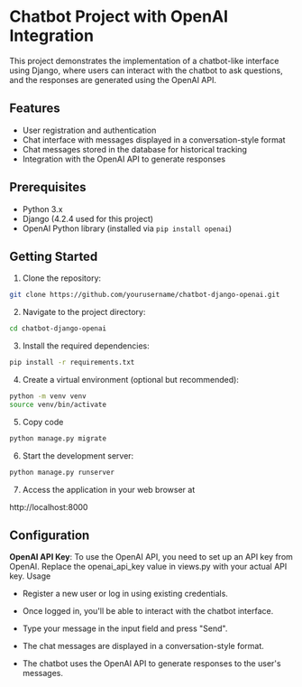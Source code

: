 # Chatbot Project with OpenAI Integration

This project demonstrates the implementation of a chatbot-like interface using Django, where users can interact with the chatbot to ask questions, and the responses are generated using the OpenAI API.

## Features

- User registration and authentication
- Chat interface with messages displayed in a conversation-style format
- Chat messages stored in the database for historical tracking
- Integration with the OpenAI API to generate responses

## Prerequisites

- Python 3.x
- Django (4.2.4 used for this project)
- OpenAI Python library (installed via `pip install openai`)

## Getting Started

1. Clone the repository:

```bash
git clone https://github.com/yourusername/chatbot-django-openai.git
```

2. Navigate to the project directory:

```bash
cd chatbot-django-openai
```

3. Install the required dependencies:

```bash
pip install -r requirements.txt
```

4. Create a virtual environment (optional but recommended):

```bash
python -m venv venv
source venv/bin/activate
```

5. Copy code

```bash
python manage.py migrate
```

6. Start the development server:

```bash
python manage.py runserver
```

7. Access the application in your web browser at 

http://localhost:8000


## Configuration

**OpenAI API Key**: To use the OpenAI API, you need to set up an API key from OpenAI. Replace the openai_api_key value in views.py with your actual API key.
Usage

* Register a new user or log in using existing credentials.

* Once logged in, you'll be able to interact with the chatbot interface.

* Type your message in the input field and press "Send".

* The chat messages are displayed in a conversation-style format.

* The chatbot uses the OpenAI API to generate responses to the user's messages.
